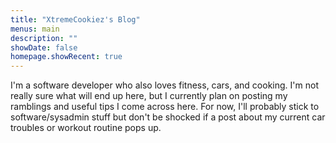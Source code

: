 ```yaml
---
title: "XtremeCookiez's Blog"
menus: main
description: ""
showDate: false
homepage.showRecent: true
---
```


I'm a software developer who also loves fitness, cars, and cooking. I'm not really sure what will
end up here, but I currently plan on posting my ramblings and useful tips I come across here. For
now, I'll probably stick to software/sysadmin stuff but don't be shocked if a post about my current
car troubles or workout routine pops up.

